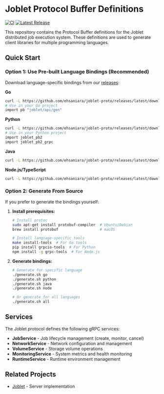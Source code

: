 # Joblet Protocol Buffer Definitions

[![CI](https://github.com/ehsaniara/joblet-proto/actions/workflows/ci-release.yml/badge.svg)](https://github.com/ehsaniara/joblet-proto/actions/workflows/ci-release.yml)
[![Latest Release](https://img.shields.io/github/v/release/ehsaniara/joblet-proto)](https://github.com/ehsaniara/joblet-proto/releases/latest)

This repository contains the Protocol Buffer definitions for the Joblet distributed job execution system. These definitions are used to generate client libraries for multiple programming languages.

## Quick Start

### Option 1: Use Pre-built Language Bindings (Recommended)

Download language-specific bindings from our [releases](https://github.com/ehsaniara/joblet-proto/releases/latest):

**Go**
```bash
curl -L https://github.com/ehsaniara/joblet-proto/releases/latest/download/joblet-proto-go.tar.gz | tar xz
# Use in your Go project
import pb "joblet/api/gen"
```

**Python**
```bash
curl -L https://github.com/ehsaniara/joblet-proto/releases/latest/download/joblet-proto-python.tar.gz | tar xz
# Use in your Python project
import joblet_pb2
import joblet_pb2_grpc
```

**Java**
```bash
curl -L https://github.com/ehsaniara/joblet-proto/releases/latest/download/joblet-proto-java.tar.gz | tar xz
```

**Node.js/TypeScript**
```bash
curl -L https://github.com/ehsaniara/joblet-proto/releases/latest/download/joblet-proto-node.tar.gz | tar xz
```

### Option 2: Generate From Source

If you prefer to generate the bindings yourself:

1. **Install prerequisites:**
   ```bash
   # Install protoc
   sudo apt-get install protobuf-compiler  # Ubuntu/Debian
   brew install protobuf                   # macOS

   # Install language-specific tools
   make install-tools  # For Go tools
   pip install grpcio-tools  # For Python
   npm install -g grpc-tools  # For Node.js
   ```

2. **Generate bindings:**
   ```bash
   # Generate for specific language
   ./generate.sh go
   ./generate.sh python
   ./generate.sh java
   ./generate.sh node

   # Or generate for all languages
   ./generate.sh all
   ```

## Services

The Joblet protocol defines the following gRPC services:

- **JobService** - Job lifecycle management (create, monitor, cancel)
- **NetworkService** - Network configuration and management
- **VolumeService** - Storage volume operations
- **MonitoringService** - System metrics and health monitoring
- **RuntimeService** - Runtime environment management

## Related Projects

- [Joblet](https://github.com/ehsaniara/joblet) - Server implementation
